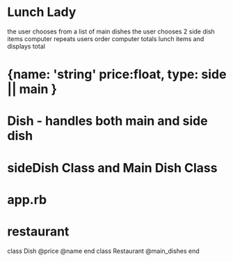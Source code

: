 # Lunch Lady

the user chooses from a list of main dishes
the user chooses 2 side dish items
computer repeats users order
computer totals lunch items and displays total
# {name: 'string' price:float, type: side || main }

# Dish - handles both main and side dish

# sideDish Class and Main Dish Class

# app.rb

# restaurant 
class Dish 
@price 
@name
end 
class Restaurant 
@main_dishes
end
